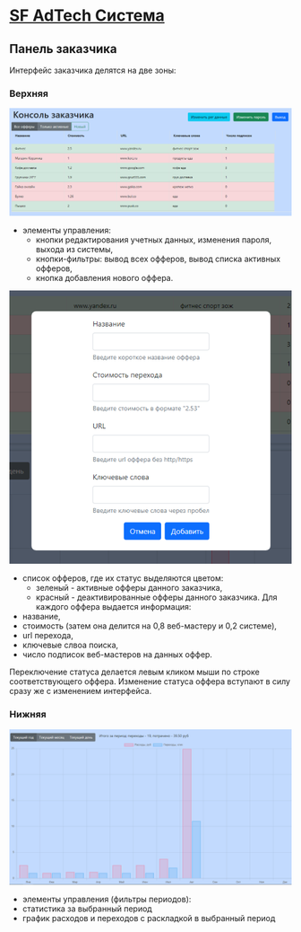 # [SF AdTech Система](../README.md)

## Панель заказчика

Интерфейс заказчика делятся на две зоны:
### Верхняя

![верхняя часть интерфейса](/docs/img/offer1.png)

- элементы управления: 
    * кнопки редактирования учетных данных, изменения пароля, выхода из системы,
    * кнопки-фильтры: вывод всех офферов, вывод списка активных офферов,
    * кнопка добавления нового оффера.

![окно нового оффера](/docs/img/offer3.png)
- список офферов, где их статус выделяются цветом:
    * зеленый - активные офферы данного заказчика,
    * красный - деактивированные  офферы данного заказчика.
Для каждого оффера выдается информация: 
- название, 
- стоимость (затем она делится на 0,8 веб-мастеру и 0,2 системе),
- url перехода,
- ключевые слвоа поиска,
- число подписок веб-мастеров на данных оффер.

Переключение статуса делается левым кликом мыши по строке соответствующего оффера. Изменение статуса оффера вступают в силу сразу же с изменением интерфейса.

### Нижняя

![нижняя часть интерфейса](/docs/img/offer2.png)

- элементы управления (фильтры периодов):
- статистика за выбранный период
- график расходов и переходов с раскладкой в выбранный период
